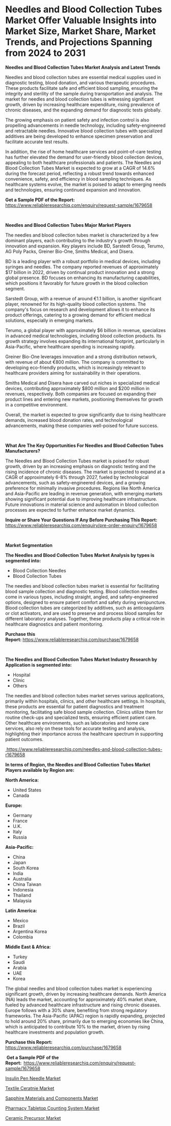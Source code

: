 <p><h1>Needles and Blood Collection Tubes Market Offer Valuable Insights into Market Size, Market Share, Market Trends, and Projections Spanning from 2024 to 2031</h1></p><p><strong>Needles and Blood Collection Tubes Market Analysis and Latest Trends</strong></p>
<p><p>Needles and blood collection tubes are essential medical supplies used in diagnostic testing, blood donation, and various therapeutic procedures. These products facilitate safe and efficient blood sampling, ensuring the integrity and sterility of the sample during transportation and analysis. The market for needles and blood collection tubes is witnessing significant growth, driven by increasing healthcare expenditure, rising prevalence of chronic diseases, and the expanding demand for diagnostic tests globally. </p><p>The growing emphasis on patient safety and infection control is also propelling advancements in needle technology, including safety-engineered and retractable needles. Innovative blood collection tubes with specialized additives are being developed to enhance specimen preservation and facilitate accurate test results. </p><p>In addition, the rise of home healthcare services and point-of-care testing has further elevated the demand for user-friendly blood collection devices, appealing to both healthcare professionals and patients. The Needles and Blood Collection Tubes Market is expected to grow at a CAGR of 14.6% during the forecast period, reflecting a robust trend towards enhanced convenience, safety, and efficiency in blood sampling techniques. As healthcare systems evolve, the market is poised to adapt to emerging needs and technologies, ensuring continued expansion and innovation.</p></p>
<p><strong>Get a Sample PDF of the Report:&nbsp;</strong> <a href="https://www.reliableresearchiq.com/enquiry/request-sample/1679658?utm_campaign=1087&utm_medium=2&utm_source=Github&utm_content=ia&utm_term=14102024&utm_id=needles-and-blood-collection-tubes">https://www.reliableresearchiq.com/enquiry/request-sample/1679658</a></p>
<p>&nbsp;</p>
<p><strong>Needles and Blood Collection Tubes Major Market Players</strong></p>
<p><p>The needles and blood collection tubes market is characterized by a few dominant players, each contributing to the industry's growth through innovation and expansion. Key players include BD, Sarstedt Group, Terumo, AG Poly Packs, Greiner Bio-One, Smiths Medical, and Disera.</p><p>BD is a leading player with a robust portfolio in medical devices, including syringes and needles. The company reported revenues of approximately $17 billion in 2022, driven by continual product innovation and a strong global presence. BD focuses on enhancing its manufacturing capabilities, which positions it favorably for future growth in the blood collection segment.</p><p>Sarstedt Group, with a revenue of around €1.1 billion, is another significant player, renowned for its high-quality blood collection systems. The company's focus on research and development allows it to enhance its product offerings, catering to a growing demand for efficient medical solutions, especially in emerging markets.</p><p>Terumo, a global player with approximately $6 billion in revenue, specializes in advanced medical technologies, including blood collection products. Its growth strategy involves expanding its international footprint, particularly in Asia-Pacific, where healthcare spending is increasing rapidly.</p><p>Greiner Bio-One leverages innovation and a strong distribution network, with revenue of about €800 million. The company is committed to developing eco-friendly products, which is increasingly relevant to healthcare providers aiming for sustainability in their operations.</p><p>Smiths Medical and Disera have carved out niches in specialized medical devices, contributing approximately $800 million and $200 million in revenues, respectively. Both companies are focused on expanding their product lines and entering new markets, positioning themselves for growth in a competitive environment.</p><p>Overall, the market is expected to grow significantly due to rising healthcare demands, increased blood donation rates, and technological advancements, making these companies well-poised for future success.</p></p>
<p>&nbsp;</p>
<p><strong>What Are The Key Opportunities For Needles and Blood Collection Tubes Manufacturers?</strong></p>
<p><p>The Needles and Blood Collection Tubes market is poised for robust growth, driven by an increasing emphasis on diagnostic testing and the rising incidence of chronic diseases. The market is projected to expand at a CAGR of approximately 6-8% through 2027, fueled by technological advancements, such as safety-engineered devices, and a growing preference for minimally invasive procedures. Regions like North America and Asia-Pacific are leading in revenue generation, with emerging markets showing significant potential due to improving healthcare infrastructure. Future innovations in material science and automation in blood collection processes are expected to further enhance market dynamics.</p></p>
<p><strong>Inquire or Share Your Questions If Any Before Purchasing This Report:</strong> <a href="https://www.reliableresearchiq.com/enquiry/pre-order-enquiry/1679658?utm_campaign=1087&utm_medium=2&utm_source=Github&utm_content=ia&utm_term=14102024&utm_id=needles-and-blood-collection-tubes">https://www.reliableresearchiq.com/enquiry/pre-order-enquiry/1679658</a></p>
<p>&nbsp;</p>
<p><strong>Market Segmentation</strong></p>
<p><strong>The Needles and Blood Collection Tubes Market Analysis by types is segmented into:</strong></p>
<p><ul><li>Blood Collection Needles</li><li>Blood Collection Tubes</li></ul></p>
<p><p>The needles and blood collection tubes market is essential for facilitating blood sample collection and diagnostic testing. Blood collection needles come in various types, including straight, angled, and safety-engineered options, designed to ensure patient comfort and safety during venipuncture. Blood collection tubes are categorized by additives, such as anticoagulants or clot activators, and are used to preserve and process blood samples for different laboratory analyses. Together, these products play a critical role in healthcare diagnostics and patient monitoring.</p></p>
<p><strong>Purchase this Report:&nbsp;</strong><a href="https://www.reliableresearchiq.com/purchase/1679658?utm_campaign=1087&utm_medium=2&utm_source=Github&utm_content=ia&utm_term=14102024&utm_id=needles-and-blood-collection-tubes">https://www.reliableresearchiq.com/purchase/1679658</a></p>
<p>&nbsp;</p>
<p><strong>The Needles and Blood Collection Tubes Market Industry Research by Application is segmented into:</strong></p>
<p><ul><li>Hospital</li><li>Clinic</li><li>Others</li></ul></p>
<p><p>The needles and blood collection tubes market serves various applications, primarily within hospitals, clinics, and other healthcare settings. In hospitals, these products are essential for patient diagnostics and treatment monitoring, facilitating safe blood sample collection. Clinics utilize them for routine check-ups and specialized tests, ensuring efficient patient care. Other healthcare environments, such as laboratories and home care services, also rely on these tools for accurate testing and analysis, highlighting their importance across the healthcare spectrum in supporting patient outcomes.</p></p>
<p><a href="https://www.reliableresearchiq.com/needles-and-blood-collection-tubes-r1679658?utm_campaign=1087&utm_medium=2&utm_source=Github&utm_content=ia&utm_term=14102024&utm_id=needles-and-blood-collection-tubes">&nbsp;https://www.reliableresearchiq.com/needles-and-blood-collection-tubes-r1679658</a></p>
<p><strong>In terms of Region, the Needles and Blood Collection Tubes Market Players available by Region are:</strong></p>
<p>
    <p> <strong> North America: </strong>
        <ul>
            <li>United States</li>
            <li>Canada</li>
        </ul>
        </p> 
    <p> <strong> Europe: </strong>
        <ul>
            <li>Germany</li>
            <li>France</li>
            <li>U.K.</li>
            <li>Italy</li>
            <li>Russia</li>
        </ul>
        </p> 
    <p> <strong> Asia-Pacific: </strong>
        <ul>
            <li>China</li>
            <li>Japan</li>
            <li>South Korea</li>
            <li>India</li>
            <li>Australia</li>
            <li>China Taiwan</li>
            <li>Indonesia</li>
            <li>Thailand</li>
            <li>Malaysia</li>
        </ul>
        </p> 
    <p> <strong> Latin America: </strong>
        <ul>
            <li>Mexico</li>
            <li>Brazil</li>
            <li>Argentina Korea</li>
            <li>Colombia</li>
        </ul>
        </p> 
    <p> <strong> Middle East & Africa: </strong>
        <ul>
            <li>Turkey</li>
            <li>Saudi</li>
            <li>Arabia</li>
            <li>UAE</li>
            <li>Korea</li>
        </ul>
    </p>
    </p>
<p><p>The global needles and blood collection tubes market is experiencing significant growth, driven by increasing healthcare demands. North America (NA) leads the market, accounting for approximately 40% market share, fueled by advanced healthcare infrastructure and rising chronic diseases. Europe follows with a 30% share, benefiting from strong regulatory frameworks. The Asia-Pacific (APAC) region is rapidly expanding, projected to hold around 20% share, primarily due to emerging economies like China, which is anticipated to contribute 10% to the market, driven by rising healthcare investments and population growth.</p></p>
<p><strong>Purchase this Report: </strong><a href="https://www.reliableresearchiq.com/purchase/1679658?utm_campaign=1087&utm_medium=2&utm_source=Github&utm_content=ia&utm_term=14102024&utm_id=needles-and-blood-collection-tubes">https://www.reliableresearchiq.com/purchase/1679658</a></p>
<p>&nbsp;<strong>Get a Sample PDF of the Report:&nbsp;&nbsp;</strong><a href="https://www.reliableresearchiq.com/enquiry/request-sample/1679658?utm_campaign=1087&utm_medium=2&utm_source=Github&utm_content=ia&utm_term=14102024&utm_id=needles-and-blood-collection-tubes">https://www.reliableresearchiq.com/enquiry/request-sample/1679658</a></p>
<p><strong></strong></p>
<p><p><a href="https://github.com/abbiewimld/Market-Research-Report-List-1/blob/main/insulin-pen-needle-market.md?utm_campaign=1087&utm_medium=2&utm_source=Github&utm_content=ia&utm_term=14102024&utm_id=needles-and-blood-collection-tubes">Insulin Pen Needle Market</a></p><p><a href="https://www.linkedin.com/pulse/deep-dive-textile-ceratnie-market-itstrends-segmentation-dznyc?trk=public_post_embed_feed-article-content&utm_campaign=1087&utm_medium=2&utm_source=Github&utm_content=ia&utm_term=14102024&utm_id=needles-and-blood-collection-tubes">Textile Ceratnie Market</a></p><p><a href="https://www.linkedin.com/pulse/sapphire-materials-components-market-overview-regional-zl6vc?trk=public_post_embed_feed-article-content&utm_campaign=1087&utm_medium=2&utm_source=Github&utm_content=ia&utm_term=14102024&utm_id=needles-and-blood-collection-tubes">Sapphire Materials and Components Market</a></p><p><a href="https://github.com/benjigwozdzus/Market-Research-Report-List-1/blob/main/pharmacy-tabletop-counting-system-market.md?utm_campaign=1087&utm_medium=2&utm_source=Github&utm_content=ia&utm_term=14102024&utm_id=needles-and-blood-collection-tubes">Pharmacy Tabletop Counting System Market</a></p><p><a href="https://www.linkedin.com/pulse/strategic-insights-global-ceramic-precursor-market-trends-q8uhc?trk=public_post_embed_feed-article-content&utm_campaign=1087&utm_medium=2&utm_source=Github&utm_content=ia&utm_term=14102024&utm_id=needles-and-blood-collection-tubes">Ceramic Precursor Market</a></p></p>